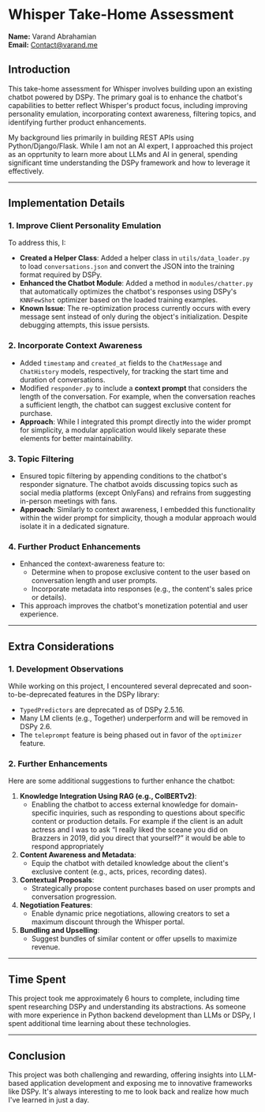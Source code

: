 # Whisper Take-Home Assessment

**Name:** Varand Abrahamian  
**Email:** Contact@varand.me  

## Introduction

This take-home assessment for Whisper involves building upon an existing chatbot powered by DSPy. The primary goal is to enhance the chatbot's capabilities to better reflect Whisper's product focus, including improving personality emulation, incorporating context awareness, filtering topics, and identifying further product enhancements.

My background lies primarily in building REST APIs using Python/Django/Flask. While I am not an AI expert, I approached this project as an opprtunity to learn more about LLMs and AI in general, spending significant time understanding the DSPy framework and how to leverage it effectively.

---

## Implementation Details

### 1. **Improve Client Personality Emulation**
To address this, I:
- **Created a Helper Class**: Added a helper class in `utils/data_loader.py` to load `conversations.json` and convert the JSON into the training format required by DSPy.
- **Enhanced the Chatbot Module**: Added a method in `modules/chatter.py` that automatically optimizes the chatbot's responses using DSPy's `KNNFewShot` optimizer based on the loaded training examples. 
- **Known Issue**: The re-optimization process currently occurs with every message sent instead of only during the object's initialization. Despite debugging attempts, this issue persists.

### 2. **Incorporate Context Awareness**
- Added `timestamp` and `created_at` fields to the `ChatMessage` and `ChatHistory` models, respectively, for tracking the start time and duration of conversations.
- Modified `responder.py` to include a **context prompt** that considers the length of the conversation. For example, when the conversation reaches a sufficient length, the chatbot can suggest exclusive content for purchase.
- **Approach**: While I integrated this prompt directly into the wider prompt for simplicity, a modular application would likely separate these elements for better maintainability.

### 3. **Topic Filtering**
- Ensured topic filtering by appending conditions to the chatbot's responder signature. The chatbot avoids discussing topics such as social media platforms (except OnlyFans) and refrains from suggesting in-person meetings with fans.
- **Approach**: Similarly to context awareness, I embedded this functionality within the wider prompt for simplicity, though a modular approach would isolate it in a dedicated signature.

### 4. **Further Product Enhancements**
- Enhanced the context-awareness feature to:
  - Determine when to propose exclusive content to the user based on conversation length and user prompts.
  - Incorporate metadata into responses (e.g., the content's sales price or details).
- This approach improves the chatbot's monetization potential and user experience.

---

## Extra Considerations

### 1. **Development Observations**
While working on this project, I encountered several deprecated and soon-to-be-deprecated features in the DSPy library:
- `TypedPredictors` are deprecated as of DSPy 2.5.16.
- Many LM clients (e.g., Together) underperform and will be removed in DSPy 2.6.
- The `teleprompt` feature is being phased out in favor of the `optimizer` feature.

### 2. **Further Enhancements**
Here are some additional suggestions to further enhance the chatbot:
1. **Knowledge Integration Using RAG (e.g., ColBERTv2)**:  
   - Enabling the chatbot to access external knowledge for domain-specific inquiries, such as responding to questions about specific content or production details. For example if the client is an adult actress and I was to ask “I really liked the sceane you did on Brazzers in 2019, did you direct that yourself?” it would be able to respond appropriately
2. **Content Awareness and Metadata**:  
   - Equip the chatbot with detailed knowledge about the client's exclusive content (e.g., acts, prices, recording dates).
3. **Contextual Proposals**:  
   - Strategically propose content purchases based on user prompts and conversation progression.
4. **Negotiation Features**:  
   - Enable dynamic price negotiations, allowing creators to set a maximum discount through the Whisper portal.
5. **Bundling and Upselling**:  
   - Suggest bundles of similar content or offer upsells to maximize revenue.

---

## Time Spent

This project took me approximately 6 hours to complete, including time spent researching DSPy and understanding its abstractions. As someone with more experience in Python backend development than LLMs or DSPy, I spent additional time learning about these technologies.

---

## Conclusion

This project was both challenging and rewarding, offering insights into LLM-based application development and exposing me to innovative frameworks like DSPy. It's always interesting to me to look back and realize how much I've learned in just a day.
